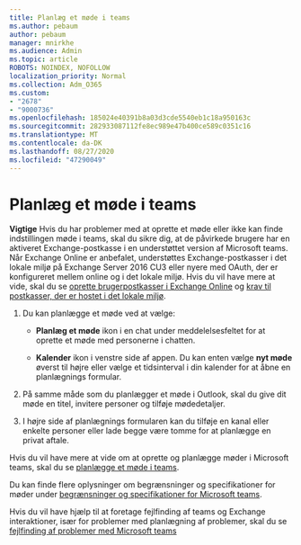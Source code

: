 ```yaml
---
title: Planlæg et møde i teams
ms.author: pebaum
author: pebaum
manager: mnirkhe
ms.audience: Admin
ms.topic: article
ROBOTS: NOINDEX, NOFOLLOW
localization_priority: Normal
ms.collection: Adm_O365
ms.custom:
- "2678"
- "9000736"
ms.openlocfilehash: 185024e40391b8a03d3cde5540eb1c18a950163c
ms.sourcegitcommit: 282933087112fe8ec989e47b400ce589c0351c16
ms.translationtype: MT
ms.contentlocale: da-DK
ms.lasthandoff: 08/27/2020
ms.locfileid: "47290049"
---
```

# <a name="schedule-a-meeting-in-teams"></a>Planlæg et møde i teams

**Vigtige** Hvis du har problemer med at oprette et møde eller ikke kan finde indstillingen møde i teams, skal du sikre dig, at de påvirkede brugere har en aktiveret Exchange-postkasse i en understøttet version af Microsoft teams. Når Exchange Online er anbefalet, understøttes Exchange-postkasser i det lokale miljø på Exchange Server 2016 CU3 eller nyere med OAuth, der er konfigureret mellem online og i det lokale miljø. Hvis du vil have mere at vide, skal du se [oprette brugerpostkasser i Exchange Online](https://docs.microsoft.com/exchange/recipients-in-exchange-online/create-user-mailboxes) og [krav til postkasser, der er hostet i det lokale miljø](https://docs.microsoft.com/microsoftteams/exchange-teams-interact#requirements-for-mailboxes-hosted-on-premises). 

1. Du kan planlægge et møde ved at vælge:

    - **Planlæg et møde** ikon i en chat under meddelelsesfeltet for at oprette et møde med personerne i chatten.

    - **Kalender** ikon i venstre side af appen. Du kan enten vælge **nyt møde** øverst til højre eller vælge et tidsinterval i din kalender for at åbne en planlægnings formular.

2. På samme måde som du planlægger et møde i Outlook, skal du give dit møde en titel, invitere personer og tilføje mødedetaljer.

3. I højre side af planlægnings formularen kan du tilføje en kanal eller enkelte personer eller lade begge være tomme for at planlægge en privat aftale.

Hvis du vil have mere at vide om at oprette og planlægge møder i Microsoft teams, skal du se [planlægge et møde i teams](https://support.office.com/article/Schedule-a-meeting-in-Teams-943507a9-8583-4c58-b5d2-8ec8265e04e5).

Du kan finde flere oplysninger om begrænsninger og specifikationer for møder under [begrænsninger og specifikationer for Microsoft teams](https://docs.microsoft.com/microsoftteams/limits-specifications-teams#meetings-and-calls).

Hvis du vil have hjælp til at foretage fejlfinding af teams og Exchange interaktioner, især for problemer med planlægning af problemer, skal du se [fejlfinding af problemer med Microsoft teams](https://docs.microsoft.com/microsoftteams/troubleshoot/known-issues/teams-exchange-interaction-issue)